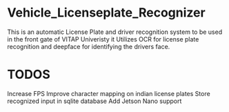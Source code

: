 # Vehicle_Licenseplate_Recognizer

This is an automatic License Plate and driver recognition system to be used in the front gate of VITAP Univeristy it Utilizes OCR for license plate recognition and deepface for identifying the drivers face.

# TODOS
Increase FPS
Improve character mapping on indian license plates
Store recognized input in sqlite database
Add Jetson Nano support
